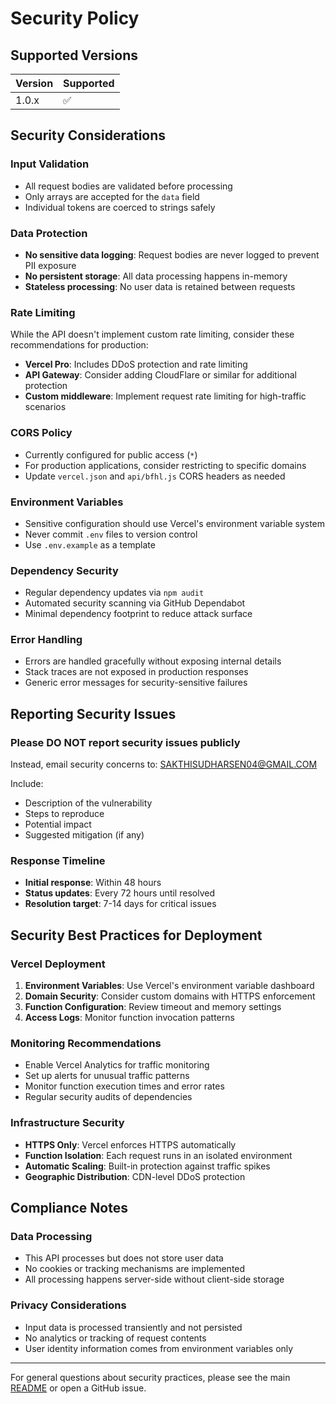 # Security Policy

## Supported Versions

| Version | Supported          |
| ------- | ------------------ |
| 1.0.x   | :white_check_mark: |

## Security Considerations

### Input Validation

- All request bodies are validated before processing
- Only arrays are accepted for the `data` field
- Individual tokens are coerced to strings safely

### Data Protection

- **No sensitive data logging**: Request bodies are never logged to prevent PII exposure
- **No persistent storage**: All data processing happens in-memory
- **Stateless processing**: No user data is retained between requests

### Rate Limiting

While the API doesn't implement custom rate limiting, consider these recommendations for production:

- **Vercel Pro**: Includes DDoS protection and rate limiting
- **API Gateway**: Consider adding CloudFlare or similar for additional protection
- **Custom middleware**: Implement request rate limiting for high-traffic scenarios

### CORS Policy

- Currently configured for public access (`*`)
- For production applications, consider restricting to specific domains
- Update `vercel.json` and `api/bfhl.js` CORS headers as needed

### Environment Variables

- Sensitive configuration should use Vercel's environment variable system
- Never commit `.env` files to version control
- Use `.env.example` as a template

### Dependency Security

- Regular dependency updates via `npm audit`
- Automated security scanning via GitHub Dependabot
- Minimal dependency footprint to reduce attack surface

### Error Handling

- Errors are handled gracefully without exposing internal details
- Stack traces are not exposed in production responses
- Generic error messages for security-sensitive failures

## Reporting Security Issues

### Please DO NOT report security issues publicly

Instead, email security concerns to: SAKTHISUDHARSEN04@GMAIL.COM

Include:

- Description of the vulnerability
- Steps to reproduce
- Potential impact
- Suggested mitigation (if any)

### Response Timeline

- **Initial response**: Within 48 hours
- **Status updates**: Every 72 hours until resolved
- **Resolution target**: 7-14 days for critical issues

## Security Best Practices for Deployment

### Vercel Deployment

1. **Environment Variables**: Use Vercel's environment variable dashboard
2. **Domain Security**: Consider custom domains with HTTPS enforcement
3. **Function Configuration**: Review timeout and memory settings
4. **Access Logs**: Monitor function invocation patterns

### Monitoring Recommendations

- Enable Vercel Analytics for traffic monitoring
- Set up alerts for unusual traffic patterns
- Monitor function execution times and error rates
- Regular security audits of dependencies

### Infrastructure Security

- **HTTPS Only**: Vercel enforces HTTPS automatically
- **Function Isolation**: Each request runs in an isolated environment
- **Automatic Scaling**: Built-in protection against traffic spikes
- **Geographic Distribution**: CDN-level DDoS protection

## Compliance Notes

### Data Processing

- This API processes but does not store user data
- No cookies or tracking mechanisms are implemented
- All processing happens server-side without client-side storage

### Privacy Considerations

- Input data is processed transiently and not persisted
- No analytics or tracking of request contents
- User identity information comes from environment variables only

---

For general questions about security practices, please see the main [README](README.md) or open a GitHub issue.
